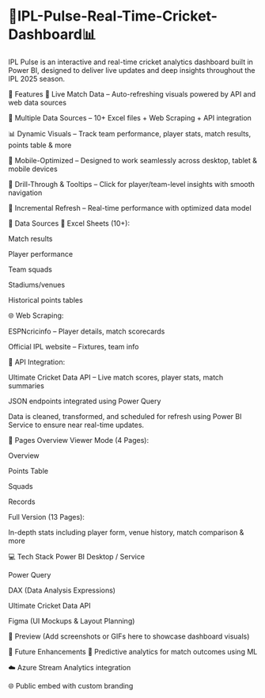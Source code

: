 # 🏏IPL-Pulse-Real-Time-Cricket-Dashboard📊

IPL Pulse is an interactive and real-time cricket analytics dashboard built in Power BI, designed to deliver live updates and deep insights throughout the IPL 2025 season.

🔧 Features
📡 Live Match Data – Auto-refreshing visuals powered by API and web data sources

🧩 Multiple Data Sources – 10+ Excel files + Web Scraping + API integration

📊 Dynamic Visuals – Track team performance, player stats, match results, points table & more

📱 Mobile-Optimized – Designed to work seamlessly across desktop, tablet & mobile devices

🔁 Drill-Through & Tooltips – Click for player/team-level insights with smooth navigation

🔐 Incremental Refresh – Real-time performance with optimized data model

🔢 Data Sources
📄 Excel Sheets (10+):

Match results

Player performance

Team squads

Stadiums/venues

Historical points tables

🌐 Web Scraping:

ESPNcricinfo – Player details, match scorecards

Official IPL website – Fixtures, team info

🔗 API Integration:

Ultimate Cricket Data API – Live match scores, player stats, match summaries

JSON endpoints integrated using Power Query

Data is cleaned, transformed, and scheduled for refresh using Power BI Service to ensure near real-time updates.

📄 Pages Overview
Viewer Mode (4 Pages):

Overview

Points Table

Squads

Records

Full Version (13 Pages):

In-depth stats including player form, venue history, match comparison & more

💻 Tech Stack
Power BI Desktop / Service

Power Query

DAX (Data Analysis Expressions)

Ultimate Cricket Data API

Figma (UI Mockups & Layout Planning)

📸 Preview
(Add screenshots or GIFs here to showcase dashboard visuals)

🚀 Future Enhancements
🎯 Predictive analytics for match outcomes using ML

☁️ Azure Stream Analytics integration

🌐 Public embed with custom branding
